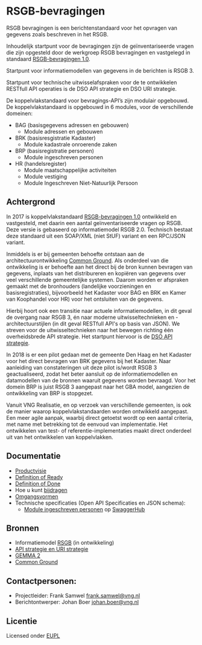 # RSGB-bevragingen

RSGB bevragingen is een berichtenstandaard voor het opvragen van gegevens zoals beschreven in het RSGB.

Inhoudelijk startpunt voor de bevragingen zijn de geïnventariseerde vragen die zijn opgesteld door de werkgroep RSGB bevragingen en vastgelegd in standaard [RSGB-bevragingen 1.0](https://www.gemmaonline.nl/index.php/RSGB_Bevragingen).

Startpunt voor informatiemodellen van gegevens in de berichten is RSGB 3.

Startpunt voor technische uitwisselafspraken voor de te ontwikkelen RESTfull API operaties is de DSO API strategie en DSO URI strategie.

De koppelvlakstandaard voor bevragings-API’s zijn modulair opgebouwd. De koppelvlakstandaard is opgebouwd in 6 modules, voor de verschillende domeinen:
* BAG (basisgegevens adressen en gebouwen)
  * Module adressen en gebouwen
* BRK (basisresgistratie Kadaster)
  * Module kadastrale onroerende zaken
* BRP (basisregistratie personen)
  * Module ingeschreven personen
* HR (handelsregister)
  * Module maatschappelijke activiteiten
  * Module vestiging
  * Module Ingeschreven Niet-Natuurlijk Persoon

## Achtergrond
In 2017 is koppelvlakstandaard [RSGB-bevragingen 1.0](https://www.gemmaonline.nl/index.php/RSGB_Bevragingen) ontwikkeld en vastgesteld, met daarin een aantal geïnventariseerde vragen op RSGB. Deze versie is gebaseerd op informatiemodel RSGB 2.0. Technisch bestaat deze standaard uit een SOAP/XML (niet StUF) variant en een RPC/JSON variant.

Inmiddels is er bij gemeenten behoefte ontstaan aan de architectuurontwikkeling [Common Ground](https://vng.nl/samen-organiseren/common-ground). Als onderdeel van die ontwikkeling is er behoefte aan het direct bij de bron kunnen bevragen van gegevens, inplaats van het distribureren en kopiëren van gegevens over veel verschillende gemeentelijke systemen. Daarom worden er afspraken gemaakt met de bronhouders (landelijke voorzieningen en basisregistraties), bijvoorbeeld het Kadaster voor BAG en BRK en Kamer van Koophandel voor HR) voor het ontsluiten van de gegevens.

Hierbij hoort ook een transitie naar actuele informatiemodellen, in dit geval de overgang naar RSGB 3, én naar moderne uitwisseltechnieken en -architectuurstijlen (in dit geval RESTfull API's op basis van JSON). We streven voor de uitwisseltechnieken naar het bewegen richting één overheidsbrede API strategie. Het startpunt hiervoor is de [DSO API strategie](https://aandeslagmetdeomgevingswet.nl/digitaal-stelsel/documenten/documenten/api-uri-strategie/).

In 2018 is er een pilot gedaan met de gemeente Den Haag en het Kadaster voor het direct bevragen van BRK gegevens bij het Kadaster. Naar aanleiding van constateringen uit deze pilot is/wordt RSGB 3 geactualiseerd, zodat het beter aansluit op de informatiemodellen en datamodellen van de bronnen waaruit gegevens worden bevraagd.
Voor het domein BRP is juist RSGB 3 aangepast naar het GBA model, aangezien de ontwikkeling van BRP is stopgezet.

Vanuit VNG Realisatie, en op verzoek van verschillende gemeenten, is ook de manier waarop koppelvlakstandaarden worden ontwikkeld aangepast. Een meer agile aanpak, waarbij direct getoetst wordt op een aantal criteria, met name met betrekking tot de eenvoud van implementatie. Het ontwikkelen van test- of referentie-implementaties maakt direct onderdeel uit van het ontwikkelen van koppelvlakken.

## Documentatie
* [Productvisie](https://github.com/VNG-Realisatie/RSGB-bevragingen/blob/master/docs/productvision.md)
* [Definition of Ready](https://github.com/VNG-Realisatie/RSGB-bevragingen/blob/master/docs/definition_of_ready.md)
* [Definition of Done](https://github.com/VNG-Realisatie/RSGB-bevragingen/blob/master/docs/definition_of_done.md)
* Hoe u kunt [bijdragen](https://github.com/VNG-Realisatie/Tutorial/blob/master/CONTRIBUTING.md)
* [Omgangsvormen](https://github.com/VNG-Realisatie/Tutorial/blob/master/CODE_OF_CONDUCT.md)
* Technische specificaties (Open API Specificaties en JSON schema):
  * [Module ingeschreven personen](https://github.com/VNG-Realisatie/RSGB-bevragingen/tree/master/api-specificatie/Module%20ingeschreven%20personen) op [SwaggerHub](https://app.swaggerhub.com/apis/VNGRealisatie/Module_ingeschreven_personen/1.0)

## Bronnen
* Informatiemodel [RSGB](https://www.gemmaonline.nl/index.php/RSGB_3.0_in_ontwikkeling) (in ontwikkeling)
* [API strategie en URI strategie](https://aandeslagmetdeomgevingswet.nl/digitaal-stelsel/documenten/documenten/api-uri-strategie/)
* [GEMMA 2](https://www.gemmaonline.nl/index.php/GEMMA_Architectuur)
* [Common Ground](https://commonground.pleio.nl)

## Contactpersonen:
* Projectleider: Frank Samwel frank.samwel@vng.nl
* Berichtontwerper: Johan Boer johan.boer@vng.nl

## Licentie
Licensed onder [EUPL](https://eupl.eu/1.2/nl/)
